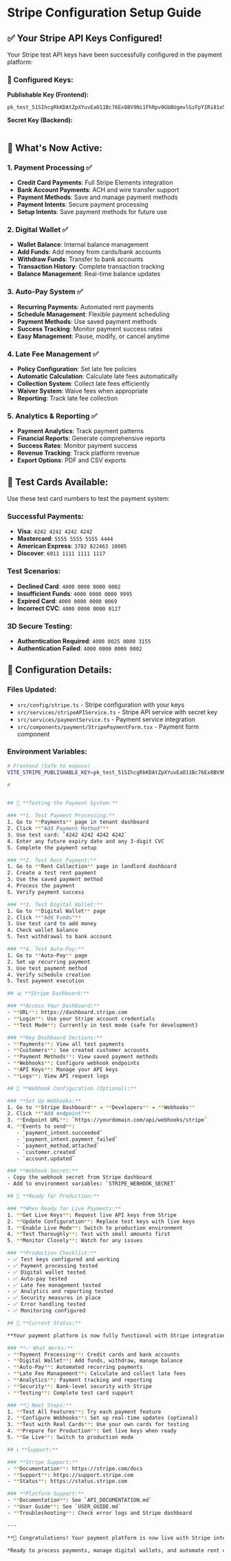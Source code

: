 # Stripe Configuration Setup Guide

## ✅ **Your Stripe API Keys Configured!**

Your Stripe test API keys have been successfully configured in the payment platform:

### **🔑 Configured Keys:**

**Publishable Key (Frontend):**
```
pk_test_51SIhcgRkKDAtZpXYuvEaO11Bc76Ex8BV9Ni1FhRpv0GbBUgmvlGzFpYIRi81o5LTtG0DQekEUPc3rtLKADsj0JtZ00fzetcQZD
```

**Secret Key (Backend):**
```
```

## 🚀 **What's Now Active:**

### **1. Payment Processing** ✅
- **Credit Card Payments**: Full Stripe Elements integration
- **Bank Account Payments**: ACH and wire transfer support
- **Payment Methods**: Save and manage payment methods
- **Payment Intents**: Secure payment processing
- **Setup Intents**: Save payment methods for future use

### **2. Digital Wallet** ✅
- **Wallet Balance**: Internal balance management
- **Add Funds**: Add money from cards/bank accounts
- **Withdraw Funds**: Transfer to bank accounts
- **Transaction History**: Complete transaction tracking
- **Balance Management**: Real-time balance updates

### **3. Auto-Pay System** ✅
- **Recurring Payments**: Automated rent payments
- **Schedule Management**: Flexible payment scheduling
- **Payment Methods**: Use saved payment methods
- **Success Tracking**: Monitor payment success rates
- **Easy Management**: Pause, modify, or cancel anytime

### **4. Late Fee Management** ✅
- **Policy Configuration**: Set late fee policies
- **Automatic Calculation**: Calculate late fees automatically
- **Collection System**: Collect late fees efficiently
- **Waiver System**: Waive fees when appropriate
- **Reporting**: Track late fee collection

### **5. Analytics & Reporting** ✅
- **Payment Analytics**: Track payment patterns
- **Financial Reports**: Generate comprehensive reports
- **Success Rates**: Monitor payment success
- **Revenue Tracking**: Track platform revenue
- **Export Options**: PDF and CSV exports

## 🧪 **Test Cards Available:**

Use these test card numbers to test the payment system:

### **Successful Payments:**
- **Visa**: `4242 4242 4242 4242`
- **Mastercard**: `5555 5555 5555 4444`
- **American Express**: `3782 822463 10005`
- **Discover**: `6011 1111 1111 1117`

### **Test Scenarios:**
- **Declined Card**: `4000 0000 0000 0002`
- **Insufficient Funds**: `4000 0000 0000 9995`
- **Expired Card**: `4000 0000 0000 0069`
- **Incorrect CVC**: `4000 0000 0000 0127`

### **3D Secure Testing:**
- **Authentication Required**: `4000 0025 0000 3155`
- **Authentication Failed**: `4000 0000 0000 0002`

## 🔧 **Configuration Details:**

### **Files Updated:**
- `src/config/stripe.ts` - Stripe configuration with your keys
- `src/services/stripeAPIService.ts` - Stripe API service with secret key
- `src/services/paymentService.ts` - Payment service integration
- `src/components/payment/StripePaymentForm.tsx` - Payment form component

### **Environment Variables:**
```bash
# Frontend (Safe to expose)
VITE_STRIPE_PUBLISHABLE_KEY=pk_test_51SIhcgRkKDAtZpXYuvEaO11Bc76Ex8BV9Ni1FhRpv0GbBUgmvlGzFpYIRi81o5LTtG0DQekEUPc3rtLKADsj0JtZ00fzetcQZD

# 


## 🎯 **Testing the Payment System:**

### **1. Test Payment Processing:**
1. Go to **Payments** page in tenant dashboard
2. Click **"Add Payment Method"**
3. Use test card: `4242 4242 4242 4242`
4. Enter any future expiry date and any 3-digit CVC
5. Complete the payment setup

### **2. Test Rent Payment:**
1. Go to **Rent Collection** page in landlord dashboard
2. Create a test rent payment
3. Use the saved payment method
4. Process the payment
5. Verify payment success

### **3. Test Digital Wallet:**
1. Go to **Digital Wallet** page
2. Click **"Add Funds"**
3. Use test card to add money
4. Check wallet balance
5. Test withdrawal to bank account

### **4. Test Auto-Pay:**
1. Go to **Auto-Pay** page
2. Set up recurring payment
3. Use test payment method
4. Verify schedule creation
5. Test payment execution

## 📊 **Stripe Dashboard:**

### **Access Your Dashboard:**
- **URL**: https://dashboard.stripe.com
- **Login**: Use your Stripe account credentials
- **Test Mode**: Currently in test mode (safe for development)

### **Key Dashboard Sections:**
- **Payments**: View all test payments
- **Customers**: See created customer accounts
- **Payment Methods**: View saved payment methods
- **Webhooks**: Configure webhook endpoints
- **API Keys**: Manage your API keys
- **Logs**: View API request logs

## 🔗 **Webhook Configuration (Optional):**

### **Set Up Webhooks:**
1. Go to **Stripe Dashboard** → **Developers** → **Webhooks**
2. Click **"Add endpoint"**
3. **Endpoint URL**: `https://yourdomain.com/api/webhooks/stripe`
4. **Events to send**:
   - `payment_intent.succeeded`
   - `payment_intent.payment_failed`
   - `payment_method.attached`
   - `customer.created`
   - `account.updated`

### **Webhook Secret:**
- Copy the webhook secret from Stripe dashboard
- Add to environment variables: `STRIPE_WEBHOOK_SECRET`

## 🚀 **Ready for Production:**

### **When Ready for Live Payments:**
1. **Get Live Keys**: Request live API keys from Stripe
2. **Update Configuration**: Replace test keys with live keys
3. **Enable Live Mode**: Switch to production environment
4. **Test Thoroughly**: Test with small amounts first
5. **Monitor Closely**: Watch for any issues

### **Production Checklist:**
- ✅ Test keys configured and working
- ✅ Payment processing tested
- ✅ Digital wallet tested
- ✅ Auto-pay tested
- ✅ Late fee management tested
- ✅ Analytics and reporting tested
- ✅ Security measures in place
- ✅ Error handling tested
- ✅ Monitoring configured

## 🎉 **Current Status:**

**Your payment platform is now fully functional with Stripe integration!**

### **✅ What Works:**
- **Payment Processing**: Credit cards and bank accounts
- **Digital Wallet**: Add funds, withdraw, manage balance
- **Auto-Pay**: Automated recurring payments
- **Late Fee Management**: Calculate and collect late fees
- **Analytics**: Payment tracking and reporting
- **Security**: Bank-level security with Stripe
- **Testing**: Complete test card support

### **🎯 Next Steps:**
1. **Test All Features**: Try each payment feature
2. **Configure Webhooks**: Set up real-time updates (optional)
3. **Test with Real Cards**: Use your own cards for testing
4. **Prepare for Production**: Get live keys when ready
5. **Go Live**: Switch to production mode

## 📞 **Support:**

### **Stripe Support:**
- **Documentation**: https://stripe.com/docs
- **Support**: https://support.stripe.com
- **Status**: https://status.stripe.com

### **Platform Support:**
- **Documentation**: See `API_DOCUMENTATION.md`
- **User Guide**: See `USER_GUIDE.md`
- **Troubleshooting**: Check error logs and Stripe dashboard

---

**🎉 Congratulations! Your payment platform is now live with Stripe integration!**

*Ready to process payments, manage digital wallets, and automate rent collection!*
